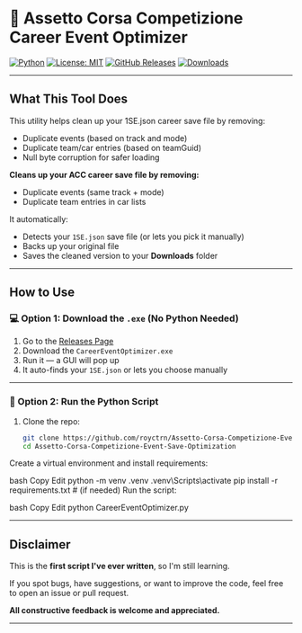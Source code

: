 # 🏁 Assetto Corsa Competizione Career Event Optimizer

[![Python](https://img.shields.io/badge/Python-3.11%2B-blue?logo=python)](https://www.python.org/)
[![License: MIT](https://img.shields.io/badge/License-MIT-yellow.svg)](LICENSE)
[![GitHub Releases](https://img.shields.io/github/v/release/royctrn/Assetto-Corsa-Competizione-Event-Save-Optimization?sort=semver)](https://github.com/royctrn/Assetto-Corsa-Competizione-Event-Save-Optimization/releases)
[![Downloads](https://img.shields.io/github/downloads/royctrn/Assetto-Corsa-Competizione-Event-Save-Optimization/total?label=Downloads&color=blue)](https://github.com/royctrn/Assetto-Corsa-Competizione-Event-Save-Optimization/releases)

---

##  What This Tool Does

This utility helps clean up your 1SE.json career save file by removing:

- Duplicate events (based on track and mode)
- Duplicate team/car entries (based on teamGuid)
- Null byte corruption for safer loading


**Cleans up your ACC career save file by removing:**
-  Duplicate events (same track + mode)
-  Duplicate team entries in car lists

It automatically:
- Detects your `1SE.json` save file (or lets you pick it manually)
- Backs up your original file
- Saves the cleaned version to your **Downloads** folder

---

##  How to Use

### 💻 Option 1: Download the `.exe` (No Python Needed)

1. Go to the [Releases Page](https://github.com/royctrn/Assetto-Corsa-Competizione-Event-Save-Optimization/releases)
2. Download the `CareerEventOptimizer.exe`
3. Run it — a GUI will pop up
4. It auto-finds your `1SE.json` or lets you choose manually

---

### 🐍 Option 2: Run the Python Script

1. Clone the repo:
   ```bash
   git clone https://github.com/royctrn/Assetto-Corsa-Competizione-Event-Save-Optimization.git
   cd Assetto-Corsa-Competizione-Event-Save-Optimization
Create a virtual environment and install requirements:

bash
Copy
Edit
python -m venv .venv
.venv\Scripts\activate
pip install -r requirements.txt  # (if needed)
Run the script:

bash
Copy
Edit
python CareerEventOptimizer.py


---

##  Disclaimer

This is the **first script I've ever written**, so I'm still learning.

If you spot bugs, have suggestions, or want to improve the code, feel free to open an issue or pull request.

**All constructive feedback is welcome and appreciated.**

---


